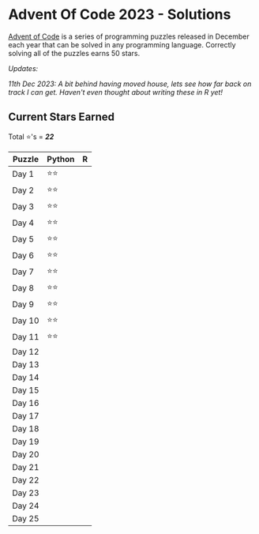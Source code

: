 # Advent Of Code 2023 - Solutions
[Advent of Code](https://adventofcode.com/) is a series of programming puzzles released in December each year that can be solved in any programming language. Correctly solving all of the puzzles earns 50 stars.

*Updates:*

*11th Dec 2023: A bit behind having moved house, lets see how far back on track I can get. Haven't even thought about writing these in R yet!*

## Current Stars Earned
Total :star:'s = ***22***

| Puzzle | Python | R |
|--------|--------|---|
| Day 1 | :star::star: |  |
| Day 2 | :star::star: |  |
| Day 3 | :star::star: |  |
| Day 4 | :star::star: |  |
| Day 5 | :star::star: |  |
| Day 6 | :star::star: |  |
| Day 7 | :star::star: |  |
| Day 8 | :star::star: |  |
| Day 9 | :star::star: |  |
| Day 10 | :star::star: |  |
| Day 11 | :star::star: |  |
| Day 12 |  |  |
| Day 13 |  |  |
| Day 14 |  |  |
| Day 15 |  |  |
| Day 16 |  |  |
| Day 17 |  |  | 
| Day 18 |  |  |
| Day 19 |  |  |
| Day 20 |  |  |
| Day 21 |  |  |
| Day 22 |  |  |
| Day 23 |  |  |
| Day 24 |  |  |
| Day 25 |  |  |
